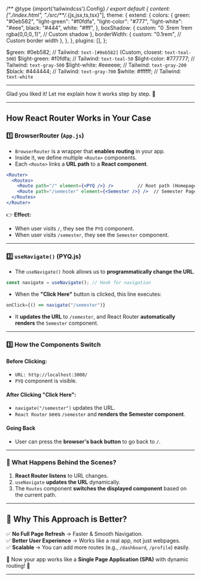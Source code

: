 /** @type {import('tailwindcss').Config} */
export default {
  content: ["./index.html", "./src/**/*.{js,jsx,ts,tsx}"],
  theme: {
    extend: {
      colors: {
        green: "#0eb582",
        "light-green": "#f0fdfa",
        "light-color": "#777",
        "light-white": "#eee",
        black: "#444",
        white: "#fff",
      },
      boxShadow: {
        custom: "0 .5rem 1rem rgba(0,0,0,.1)", // Custom shadow
      },
      borderWidth: {
        custom: "0.1rem", // Custom border width
      },
    },
  },
  plugins: [],
};



$green: #0eb582;        // Tailwind: `text-[#0eb582]` (Custom, closest: `text-teal-500`)
$light-green: #f0fdfa;  // Tailwind: `text-teal-50`
$light-color: #777777;  // Tailwind: `text-gray-500`
$light-white: #eeeeee;  // Tailwind: `text-gray-200`
$black: #444444;        // Tailwind: `text-gray-700`
$white: #ffffff;        // Tailwind: `text-white`


-----
Glad you liked it! Let me explain how it works step by step. 🚀  

---

## **How React Router Works in Your Case**
### **1️⃣ BrowserRouter (`App.js`)**
- `BrowserRouter` is a wrapper that **enables routing** in your app.
- Inside it, we define multiple `<Route>` components.
- Each `<Route>` links a **URL path** to a **React component**.

```jsx
<Router>
  <Routes>
    <Route path="/" element={<PYQ />} />         // Root path (Homepage)
    <Route path="/semester" element={<Semester />} />  // Semester Page
  </Routes>
</Router>
```
👉 **Effect:**  
- When user visits `/`, they see the `PYQ` component.  
- When user visits `/semester`, they see the `Semester` component.

---

### **2️⃣ `useNavigate()` (PYQ.js)**
- The `useNavigate()` hook allows us to **programmatically change the URL**.

```jsx
const navigate = useNavigate(); // Hook for navigation
```
- When the **"Click Here"** button is clicked, this line executes:

```jsx
onClick={() => navigate("/semester")}
```
- It **updates the URL** to `/semester`, and React Router **automatically renders** the `Semester` component.

---

### **3️⃣ How the Components Switch**
#### **Before Clicking:**
- `URL: http://localhost:3000/`
- `PYQ` component is visible.

#### **After Clicking "Click Here":**
- `navigate("/semester")` updates the URL.
- `React Router` sees `/semester` and **renders the Semester component**.

#### **Going Back**
- User can press the **browser's back button** to go back to `/`.

---

### **🔹 What Happens Behind the Scenes?**
1. **React Router listens** to URL changes.
2. `useNavigate` **updates the URL** dynamically.
3. The `Routes` component **switches the displayed component** based on the current path.

---

## **🎯 Why This Approach is Better?**
✅ **No Full Page Refresh** → Faster & Smooth Navigation.  
✅ **Better User Experience** → Works like a real app, not just webpages.  
✅ **Scalable** → You can add more routes (e.g., `/dashboard`, `/profile`) easily.  

🚀 Now your app works like a **Single Page Application (SPA)** with dynamic routing! 🎉

-----